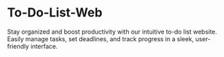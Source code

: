 # To-Do-List-Web
Stay organized and boost productivity with our intuitive to-do list website. Easily manage tasks, set deadlines, and track progress in a sleek, user-friendly interface.

